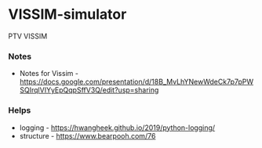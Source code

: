 # VISSIM-simulator
PTV VISSIM

### Notes
- Notes for Vissim - https://docs.google.com/presentation/d/18B_MvLhYNewWdeCk7p7pPWSQIrqlVIYyEpQqpSffV3Q/edit?usp=sharing

### Helps
- logging - https://hwangheek.github.io/2019/python-logging/
- structure - https://www.bearpooh.com/76
